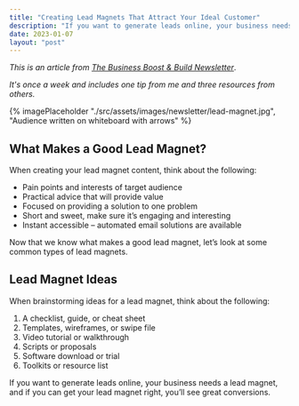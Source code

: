 ```yaml
---
title: "Creating Lead Magnets That Attract Your Ideal Customer"
description: "If you want to generate leads online, your business needs a lead magnet, and if you can get your lead magnet right, you'll see great conversions."
date: 2023-01-07
layout: "post"
---
```


*This is an article from [The Business Boost & Build Newsletter](/newsletter)*. 

*It's once a week and includes one tip from me and three resources from others.*

{% imagePlaceholder "./src/assets/images/newsletter/lead-magnet.jpg", "Audience written on whiteboard with arrows" %}

## What Makes a Good Lead Magnet?

When creating your lead magnet content, think about the following:

- Pain points and interests of target audience
- Practical advice that will provide value
- Focused on providing a solution to one problem
- Short and sweet, make sure it’s engaging and interesting
- Instant accessible – automated email solutions are available

Now that we know what makes a good lead magnet, let’s look at some common types of lead magnets.

## Lead Magnet Ideas

When brainstorming ideas for a lead magnet, think about the following:

1. A checklist, guide, or cheat sheet
2. Templates, wireframes, or swipe file
3. Video tutorial or walkthrough
4. Scripts or proposals
5. Software download or trial
6. Toolkits or resource list

If you want to generate leads online, your business needs a lead magnet, and if you can get your lead magnet right, you’ll see great conversions.
